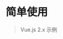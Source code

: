 # 简单使用
> Vue.js 2.x 示例

<div id="ied" class="ied" ref="ied"></div>

<script>
import IEditor from '../src/core/ieditor';

export default {
  mounted() {
    // const edit = new IEditor(this.$refs.ied);

    const edit = new IEditor({
      el: this.$refs.ied,
      diy: 'menu',
    });

    edit.init();
    console.log(edit, 'IEditor');
  }
};
</script>

<style lang="scss">
// IEditor 样式
@import './style/ieditor.scss';
</style>
